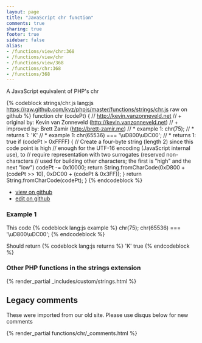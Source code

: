 ```yaml
---
layout: page
title: "JavaScript chr function"
comments: true
sharing: true
footer: true
sidebar: false
alias:
- /functions/view/chr:368
- /functions/view/chr
- /functions/view/368
- /functions/chr:368
- /functions/368
---
```

<!-- Generated by Rakefile:build -->
A JavaScript equivalent of PHP's chr

{% codeblock strings/chr.js lang:js https://raw.github.com/kvz/phpjs/master/functions/strings/chr.js raw on github %}
function chr (codePt) {
  // http://kevin.vanzonneveld.net
  // +   original by: Kevin van Zonneveld (http://kevin.vanzonneveld.net)
  // +   improved by: Brett Zamir (http://brett-zamir.me)
  // *     example 1: chr(75);
  // *     returns 1: 'K'
  // *     example 1: chr(65536) === '\uD800\uDC00';
  // *     returns 1: true
  if (codePt > 0xFFFF) { // Create a four-byte string (length 2) since this code point is high
    //   enough for the UTF-16 encoding (JavaScript internal use), to
    //   require representation with two surrogates (reserved non-characters
    //   used for building other characters; the first is "high" and the next "low")
    codePt -= 0x10000;
    return String.fromCharCode(0xD800 + (codePt >> 10), 0xDC00 + (codePt & 0x3FF));
  }
  return String.fromCharCode(codePt);
}
{% endcodeblock %}

 - [view on github](https://github.com/kvz/phpjs/blob/master/functions/strings/chr.js)
 - [edit on github](https://github.com/kvz/phpjs/edit/master/functions/strings/chr.js)

### Example 1
This code
{% codeblock lang:js example %}
chr(75);
chr(65536) === '\uD800\uDC00';
{% endcodeblock %}

Should return
{% codeblock lang:js returns %}
'K'
true
{% endcodeblock %}


### Other PHP functions in the strings extension
{% render_partial _includes/custom/strings.html %}
## Legacy comments
These were imported from our old site. Please use disqus below for new comments
<div style="overflow-y: scroll; max-height: 500px;">
{% render_partial functions/chr/_comments.html %}
</div>
